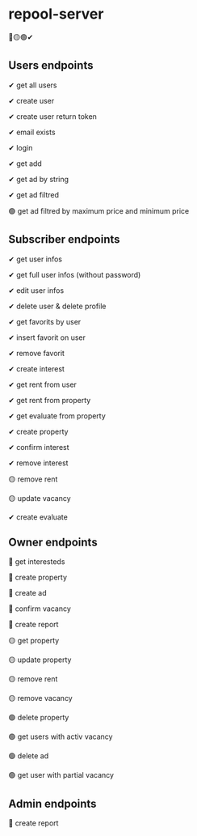 # repool-server

 🔴🟡🟢✔
## Users endpoints
✔ get all users

✔ create user

✔ create user return token

✔ email exists

✔ login

✔ get add

✔ get ad by string

✔ get ad filtred

🟢 get ad filtred by maximum price and minimum price

## Subscriber endpoints
✔ get user infos

✔ get full user infos (without password)

✔ edit user infos

✔ delete user & delete profile

✔ get favorits by user

✔ insert favorit on user

✔ remove favorit

✔ create interest

✔ get rent from user

✔ get rent from property

✔ get evaluate from property

✔ create property

✔ confirm interest

✔ remove interest

🟡 remove rent

🟡 update vacancy

✔ create evaluate

## Owner endpoints
🔴 get interesteds

🔴 create property

🔴 create ad

🔴 confirm vacancy

🔴 create report

🟡 get property

🟡 update property

🟡 remove rent

🟡 remove vacancy

🟢 delete property

🟢 get users with activ vacancy

🟢 delete ad

🟢 get user with partial vacancy

## Admin endpoints
🔴 create report